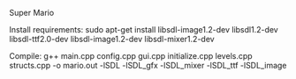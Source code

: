 Super Mario

Install requirements:
sudo apt-get install libsdl-image1.2-dev libsdl1.2-dev libsdl-ttf2.0-dev libsdl-image1.2-dev libsdl-mixer1.2-dev

Compile:
g++ main.cpp config.cpp gui.cpp initialize.cpp levels.cpp structs.cpp -o mario.out -lSDL -lSDL_gfx -lSDL_mixer -lSDL_ttf -lSDL_image
